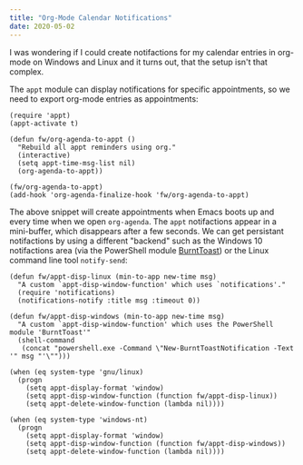 ```yaml
---
title: "Org-Mode Calendar Notifications"
date: 2020-05-02
---
```


I was wondering if I could create notifactions for my calendar entries in
org-mode on Windows and Linux and it turns out, that the setup isn't that
complex.

The `appt` module can display notifications for specific appointments, so we
need to export org-mode entries as appointments:

``` emacs-lisp
(require 'appt)
(appt-activate t)

(defun fw/org-agenda-to-appt ()
  "Rebuild all appt reminders using org."
  (interactive)
  (setq appt-time-msg-list nil)
  (org-agenda-to-appt))

(fw/org-agenda-to-appt)
(add-hook 'org-agenda-finalize-hook 'fw/org-agenda-to-appt)
```

The above snippet will create appointments when Emacs boots up and every time
when we open `org-agenda`. The `appt` notifactions appear in a mini-buffer,
which disappears after a few seconds. We can get persistant notifactions by
using a different "backend" such as the Windows 10 notifactions area (via the
PowerShell module [BurntToast][burnt]) or the Linux command line tool
`notify-send`:

``` emacs-lisp
(defun fw/appt-disp-linux (min-to-app new-time msg)
  "A custom `appt-disp-window-function' which uses `notifications'."
  (require 'notifications)
  (notifications-notify :title msg :timeout 0))

(defun fw/appt-disp-windows (min-to-app new-time msg)
  "A custom `appt-disp-window-function' which uses the PowerShell module 'BurntToast'"
  (shell-command
   (concat "powershell.exe -Command \"New-BurntToastNotification -Text '" msg "'\"")))

(when (eq system-type 'gnu/linux)
  (progn
    (setq appt-display-format 'window)
    (setq appt-disp-window-function (function fw/appt-disp-linux))
    (setq appt-delete-window-function (lambda nil))))

(when (eq system-type 'windows-nt)
  (progn
    (setq appt-display-format 'window)
    (setq appt-disp-window-function (function fw/appt-disp-windows))
    (setq appt-delete-window-function (lambda nil))))
```

[burnt]: https://github.com/Windos/BurntToast
